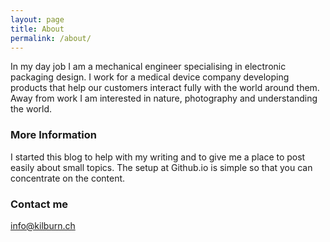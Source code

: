 ```yaml
---
layout: page
title: About
permalink: /about/
---
```


In my day job I am a mechanical engineer specialising in electronic packaging design. I work for a medical device company developing products that help our customers interact fully with the world around them. Away from work I am interested in nature, photography and understanding the world.

### More Information

I started this blog to help with my writing and to give me a place to post easily about small topics. The setup at Github.io is simple so that you can concentrate on the content.

### Contact me

[info@kilburn.ch](mailto:info@kilburn.ch)
